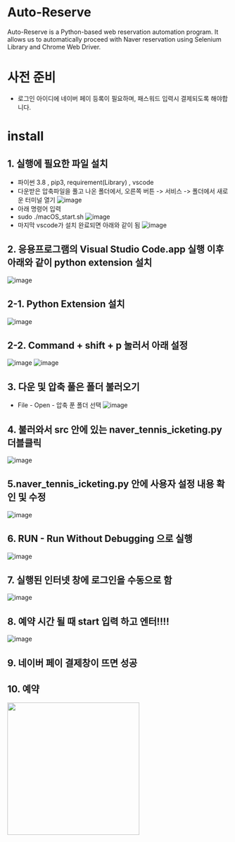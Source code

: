 # Auto-Reserve

Auto-Reserve is a Python-based web reservation automation program. It allows us to automatically proceed with Naver reservation using Selenium Library and Chrome Web Driver.


# 사전 준비
 - 로그인 아이디에 네이버 페이 등록이 필요하며, 패스워드 입력시 결제되도록 해야합니다.

# install

## 1. 실행에 필요한 파일 설치
  - 파이썬 3.8 , pip3, requirement(Library) , vscode
  - 다운받은 압축파일을 풀고 나온 폴더에서, 오른쪽 버튼 -> 서비스 -> 폴더에서 새로운 터미널 열기
    ![image](https://user-images.githubusercontent.com/18758041/114172511-b6f79d80-9970-11eb-80ea-e136351a33a8.png)
   - 아래 명령어 입력
   - sudo ./macOS_start.sh
   ![image](https://user-images.githubusercontent.com/18758041/114172773-148bea00-9971-11eb-8c83-709e3ae67bac.png)
   - 마지막 vscode가 설치 완료되면 아래와 같이 됨
   ![image](https://user-images.githubusercontent.com/18758041/114173065-806e5280-9971-11eb-8719-515a40b9926b.png)


## 2. 응용프로그램의 Visual Studio Code.app 실행 이후 아래와 같이 python extension 설치
![image](https://user-images.githubusercontent.com/18758041/114173312-f2df3280-9971-11eb-9bc3-15e3aa02b875.png)

## 2-1. Python Extension 설치
![image](https://user-images.githubusercontent.com/18758041/120101368-bdd8aa80-c180-11eb-9c6c-1ef30bc2efe5.png)
## 2-2. Command + shift + p 눌러서 아래 설정
![image](https://user-images.githubusercontent.com/18758041/114174444-967d1280-9973-11eb-8086-2821d569d8dc.png)
![image](https://user-images.githubusercontent.com/18758041/114174457-9bda5d00-9973-11eb-8055-bc5bcbdeae3b.png)


## 3. 다운 및 압축 풀은 폴더 불러오기
- File - Open - 압축 푼 폴더 선택 
![image](https://user-images.githubusercontent.com/18758041/114173581-5a957d80-9972-11eb-9f43-65987148cc41.png)


## 4. 불러와서 src 안에 있는 naver_tennis_icketing.py 더블클릭
![image](https://user-images.githubusercontent.com/18758041/114174546-b90f2b80-9973-11eb-8de7-7d41c7c4fc08.png)


## 5.naver_tennis_icketing.py 안에 사용자 설정 내용 확인 및 수정
![image](https://user-images.githubusercontent.com/18758041/120101246-21160d00-c180-11eb-9301-b56d818246f7.png)

 


## 6.  RUN - Run Without Debugging 으로 실행
![image](https://user-images.githubusercontent.com/18758041/114174649-de039e80-9973-11eb-9b5e-e4142195a45a.png)

## 7. 실행된 인터넷 창에 로그인을 수동으로 함
![image](https://user-images.githubusercontent.com/18758041/114174690-ecea5100-9973-11eb-8303-92685733e284.png)

## 8. 예약 시간 될 때 start 입력 하고 엔터!!!!
![image](https://user-images.githubusercontent.com/18758041/114174862-363aa080-9974-11eb-88c3-0c6391c0361c.png)



## 9. 네이버 페이 결제창이 뜨면 성공

## 10. 예약 
<img src="https://user-images.githubusercontent.com/53033449/87934256-aa24d800-cac9-11ea-96aa-080d09dc7360.png" width="300">
